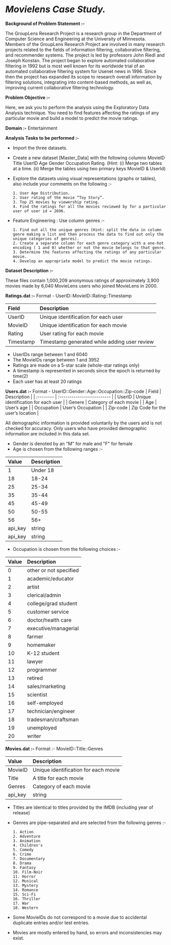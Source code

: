 # *Movielens Case Study.*

**Background of Problem Statement :-**

The GroupLens Research Project is a research group in the Department of Computer Science and Engineering at the University of Minnesota. Members of the GroupLens Research Project are involved in many research projects related to the fields of information filtering, collaborative filtering, and recommender systems. The project is led by professors John Riedl and Joseph Konstan. The project began to explore automated collaborative filtering in 1992 but is most well known for its worldwide trial of an automated collaborative filtering system for Usenet news in 1996. Since then the project has expanded its scope to research overall information by filtering solutions, integrating into content-based methods, as well as, improving current collaborative filtering technology.

**Problem Objective :-**

Here, we ask you to perform the analysis using the Exploratory Data Analysis technique. You need to find features affecting the ratings of any particular movie and build a model to predict the movie ratings.

**Domain :-** Entertainment


**Analysis Tasks to be performed :-**

 - Import the three datasets.
 - Create a new dataset [Master_Data] with the following columns MovieID Title UserID Age Gender Occupation Rating. (Hint: (i) Merge two tables at a time. (ii) Merge the tables using two primary keys MovieID & UserId)
 - Explore the datasets using visual representations (graphs or tables), also include your comments on the following :-
     
       1. User Age Distribution.
       2. User rating of the movie “Toy Story”.
       3. Top 25 movies by viewership rating.
       4. Find the ratings for all the movies reviewed by for a particular user of user id = 2696.
 - Feature Engineering : Use column genres :-

       1. Find out all the unique genres (Hint: split the data in column genre making a list and then process the data to find out only the unique categories of genres).
       2. Create a separate column for each genre category with a one-hot encoding ( 1 and 0) whether or not the movie belongs to that genre.
       3. Determine the features affecting the ratings of any particular movie.
       4. Develop an appropriate model to predict the movie ratings.

**Dataset Description :-**

These files contain 1,000,209 anonymous ratings of approximately 3,900 movies made by 6,040 MovieLens users who joined MovieLens in 2000.

**Ratings.dat :-**
    Format - UserID::MovieID::Rating::Timestamp



| Field | Description                |
| :-------- | :------------------------- |
| UserID | Unique identification for each user |
| MovieID | Unique identification for each movie |
| Rating | User rating for each movie |
| Timestamp | Timestamp generated while adding user review |


 - UserIDs range between 1 and 6040
 - The MovieIDs range between 1 and 3952
 - Ratings are made on a 5-star scale (whole-star ratings only)
 - A timestamp is represented in seconds since the epoch is returned by time(2)
 - Each user has at least 20 ratings

**Users.dat :-** Format - UserID::Gender::Age::Occupation::Zip-code
| Field | Description                |
| :-------- | :------------------------- |
| UserID | Unique identification for each user |
| Genere | Category of each movie |
| Age | User’s age |
| Occupation | User’s Occupation |
| Zip-code | Zip Code for the user’s location |


All demographic information is provided voluntarily by the users and is not checked for accuracy. Only users who have provided demographic information are included in this data set.

 - Gender is denoted by an "M" for male and "F" for female
 - Age is chosen from the following ranges :-

| Value | Description                |
| :-------- | :------------------------- |
| 1 | Under 18 |
| 18 | 18-24 |
| 25 | 25-34 |
| 35 | 35-44 |
| 45 | 45-49 |
| 50 | 50-55 |
| 56 | 56+ |
| api_key | string |
| api_key | string |

 - Occupation is chosen from the following choices :-

| Value | Description                |
| :-------- | :------------------------- |
| 0 | other or not specified |
| 1 | academic/educator |
| 2 | artist |
| 3 | clerical/admin |
| 4 | college/grad student |
| 5 | customer service |
| 6 | doctor/health care |
| 7 | executive/managerial |
| 8 | farmer |
| 9 | homemaker |
| 10 | K-12 student |
| 11 | lawyer |
| 12 | programmer |
| 13 | retired |
| 14 | sales/marketing |
| 15 | scientist |
| 16 | self-employed |
| 17 | technician/engineer |
| 18 | tradesman/craftsman |
| 19 | unemployed |
| 20 | writer |

**Movies.dat :-** Format :- MovieID::Title::Genres

| Value | Description                |
| :-------- | :------------------------- |
| MovieID | Unique identification for each movie |
| Title | A title for each movie |
| Genres | Category of each movie |
| api_key | string |

- Titles are identical to titles provided by the IMDB (including year of release)
- Genres are pipe-separated and are selected from the following genres :-
    
      1. Action
      2. Adventure
      3. Animation
      4. Children's
      5. Comedy
      6. Crime
      7. Documentary
      8. Drama
      9. Fantasy
      10. Film-Noir
      11. Horror
      12. Musical
      13. Mystery
      14. Romance
      15. Sci-Fi
      16. Thriller
      17. War
      18. Western

- Some MovieIDs do not correspond to a movie due to accidental duplicate entries and/or test entries.
- Movies are mostly entered by hand, so errors and inconsistencies may exist.

